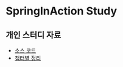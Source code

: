 # SpringInAction Study
## 개인 스터디 자료
 - [소스 코드](https://github.com/dckat/SpringInAction/tree/master/src)
 - [챕터별 정리](https://github.com/dckat/SpringInAction/tree/master/study)
